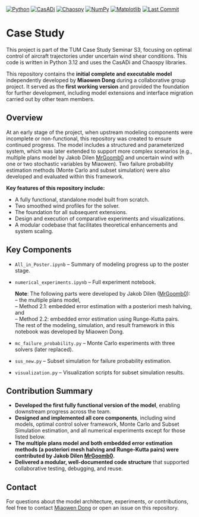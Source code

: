 [![Python](https://img.shields.io/badge/Python-3.12-blue.svg)](https://www.python.org/)
[![CasADi](https://img.shields.io/badge/CasADi-3.7.0-blue.svg)](https://web.casadi.org/)
[![Chaospy](https://img.shields.io/badge/Chaospy-4.3.20-orange.svg)](https://chaospy.readthedocs.io/)
[![NumPy](https://img.shields.io/badge/Numpy-2.3.1-orange.svg)](https://numpy.org/)
[![Matplotlib](https://img.shields.io/badge/Matplotlib-3.10.3-yellow.svg)](https://matplotlib.org/)
[![Last Commit](https://img.shields.io/github/last-commit/dmw1998/Case_Study_Log)](https://github.com/dmw1998/Case_Study_Log/commits/main)

# Case Study

This project is part of the TUM Case Study Seminar S3, focusing on optimal control of aircraft trajectories under uncertain wind shear conditions. This code is written in Python 3.12 and uses the CasADi and Chaospy libraries.

This repository contains the **initial complete and executable model** independently developed by **Miaowen Dong** during a collaborative group project. It served as the **first working version** and provided the foundation for further development, including model extensions and interface migration carried out by other team members.

## Overview

At an early stage of the project, when upstream modeling components were incomplete or non-functional, this repository was created to ensure continued progress. The model includes a structured and parameterized system, which was later extended to support more complex scenarios (e.g., multiple plans model by Jakob Dilen [MrGoomb0](https://github.com/MrGoomb0) and uncertain wind with one or two stochastic variables by Miaowen). Two failure probability estimation methods (Monte Carlo and subset simulation) were also developed and evaluated within this framework.

**Key features of this repository include:**
- A fully functional, standalone model built from scratch.
- Two smoothed wind profiles for the solver.
- The foundation for all subsequent extensions.
- Design and execution of comparative experiments and visualizations.
- A modular codebase that facilitates theoretical enhancements and system scaling.

## Key Components

- `All_in_Poster.ipynb` – Summary of modeling progress up to the poster stage.
- `numerical_experiments.ipynb` – Full experiment notebook.
  
  **Note**: The following parts were developed by Jakob Dilen ([MrGoomb0](https://github.com/MrGoomb0)):  
    – the multiple plans model,  
    – Method 2.1: embedded error estimation with a posteriori mesh halving, and  
    – Method 2.2: embedded error estimation using Runge-Kutta pairs.  
  The rest of the modeling, simulation, and result framework in this notebook was developed by Miaowen Dong.
  
- `mc_failure_probability.py` – Monte Carlo experiments with three solvers (later replaced).
- `sus_new.py` – Subset simulation for failure probability estimation.
- `visualization.py` – Visualization scripts for subset simulation results.

## Contribution Summary

- **Developed the first fully functional version of the model**, enabling downstream progress across the team.
- **Designed and implemented all core components**, including wind models, optimal control solver framework, Monte Carlo and Subset Simulation estimation, and all numerical experiments except for those listed below.
- **The multiple plans model and both embedded error estimation methods (a posteriori mesh halving and Runge-Kutta pairs) were contributed by Jakob Dilen [MrGoomb0](https://github.com/MrGoomb0).**
- **Delivered a modular, well-documented code structure** that supported collaborative testing, debugging, and reuse.


## Contact

For questions about the model architecture, experiments, or contributions, feel free to contact [Miaowen Dong](mailto:miaowen.dong@tum.de) or open an issue on this repository.
